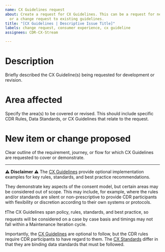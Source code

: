 ```yaml
---
name: CX Guidelines request
about: Create a request for CX Guidelines. This can be a request for new guidelines
  or a change request to existing guidelines.
title: "[CX Guidelines | Descriptive Issue Title]"
labels: change request, consumer experience, cx guideline
assignees: CDR-CX-Stream

---
```


# Description
Briefly described the CX Guideline(s) being requested for development or revision.

# Area affected
Specify the area(s) to be covered or revised. This should include specific CDR Rules, Data Standards, or CX Guidelines that relate to the request.

# New item or change proposed
Clear outline of the requirement, journey, or flow for which CX Guidelines are requested to cover or demonstrate.

<!--- Do not delete disclaimer: START DISCLAIMER --->
-----
:warning: **Disclaimer** :warning:
The [CX Guidelines](https://d61cds.notion.site/) provide optional implementation examples for key rules, standards, and best practice recommendations.

They demonstrate key aspects of the consent model, but certain areas may be considered out of scope. This may include, for example, where the rules and/or standards are silent or non-prescriptive to provide CDR participants with flexibility or discretion according to their own systems or protocols.

:heavy_exclamation_mark:The CX Guidelines span policy, rules, standards, and best practice, so requests will be considered on a case by case basis and timings may not fall within a Maintenance Iteration cycle.

Importantly, the [CX Guidelines](https://d61cds.notion.site/) are optional to follow, but the CDR rules require CDR participants to have regard to them. The [CX Standards](https://consumerdatastandardsaustralia.github.io/standards/#consumer-experience) differ in that they are binding data standards that must be followed.
<!--- END DISCLAIMER --->
